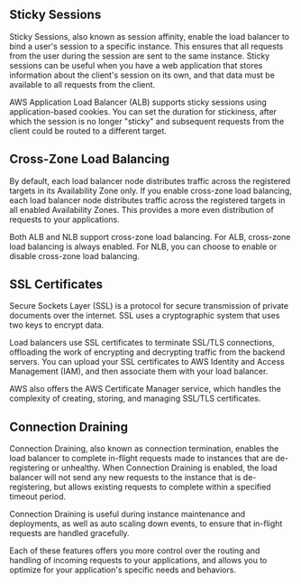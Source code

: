 ## Sticky Sessions

Sticky Sessions, also known as session affinity, enable the load balancer to bind a user's session to a specific instance. This ensures that all requests from the user during the session are sent to the same instance. Sticky sessions can be useful when you have a web application that stores information about the client's session on its own, and that data must be available to all requests from the client.

AWS Application Load Balancer (ALB) supports sticky sessions using application-based cookies. You can set the duration for stickiness, after which the session is no longer "sticky" and subsequent requests from the client could be routed to a different target.

## Cross-Zone Load Balancing

By default, each load balancer node distributes traffic across the registered targets in its Availability Zone only. If you enable cross-zone load balancing, each load balancer node distributes traffic across the registered targets in all enabled Availability Zones. This provides a more even distribution of requests to your applications.

Both ALB and NLB support cross-zone load balancing. For ALB, cross-zone load balancing is always enabled. For NLB, you can choose to enable or disable cross-zone load balancing.

## SSL Certificates

Secure Sockets Layer (SSL) is a protocol for secure transmission of private documents over the internet. SSL uses a cryptographic system that uses two keys to encrypt data.

Load balancers use SSL certificates to terminate SSL/TLS connections, offloading the work of encrypting and decrypting traffic from the backend servers. You can upload your SSL certificates to AWS Identity and Access Management (IAM), and then associate them with your load balancer.

AWS also offers the AWS Certificate Manager service, which handles the complexity of creating, storing, and managing SSL/TLS certificates.

## Connection Draining

Connection Draining, also known as connection termination, enables the load balancer to complete in-flight requests made to instances that are de-registering or unhealthy. When Connection Draining is enabled, the load balancer will not send any new requests to the instance that is de-registering, but allows existing requests to complete within a specified timeout period.

Connection Draining is useful during instance maintenance and deployments, as well as auto scaling down events, to ensure that in-flight requests are handled gracefully.

Each of these features offers you more control over the routing and handling of incoming requests to your applications, and allows you to optimize for your application's specific needs and behaviors.